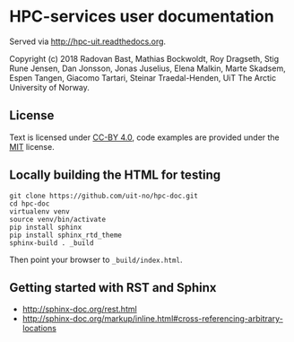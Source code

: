 

# HPC-services user documentation

Served via http://hpc-uit.readthedocs.org.

Copyright (c) 2018
Radovan Bast,
Mathias Bockwoldt,
Roy Dragseth,
Stig Rune Jensen,
Dan Jonsson,
Jonas Juselius,
Elena Malkin,
Marte Skadsem,
Espen Tangen,
Giacomo Tartari,
Steinar Traedal-Henden,
UiT The Arctic University of Norway.


## License

Text is licensed under [CC-BY 4.0](https://creativecommons.org/licenses/by/4.0/),
code examples are provided under the [MIT](https://opensource.org/licenses/MIT) license.


## Locally building the HTML for testing

```
git clone https://github.com/uit-no/hpc-doc.git
cd hpc-doc
virtualenv venv
source venv/bin/activate
pip install sphinx
pip install sphinx_rtd_theme
sphinx-build . _build
```

Then point your browser to `_build/index.html`.


## Getting started with RST and Sphinx

- http://sphinx-doc.org/rest.html
- http://sphinx-doc.org/markup/inline.html#cross-referencing-arbitrary-locations
